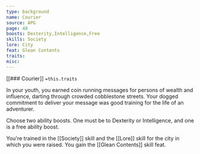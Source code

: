 ```yaml
---
type: background
name: Courier 
source: APG
page: 48
boosts: Dexterity,Intelligence,Free
skills: Society
lore: City
feat: Glean Contents
traits: 
misc: 
---
```


[[### Courier]]
`=this.traits`


In your youth, you earned coin running messages for persons of wealth and influence, darting through crowded cobblestone streets. Your dogged commitment to deliver your message was good training for the life of an adventurer.

Choose two ability boosts. One must be to Dexterity or Intelligence, and one is a free ability boost.

You're trained in the [[Society]] skill and the [[Lore]] skill for the city in which you were raised. You gain the [[Glean Contents]] skill feat.

